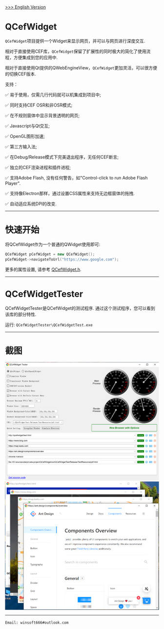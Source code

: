 [ >>> English Version](README.md)

# QCefWidget

`QCefWidget`项目提供一个Widget来显示网页，并可以与网页进行深度交互.

相对于直接使用CEF库，`QCefWidget`保留了扩展性的同时极大的简化了使用流程，方便集成到您的应用中.

相对于直接使用Qt提供的QWebEngineView，`QCefWidget`更加灵活，可以很方便的切换CEF版本.

支持：

✅ 易于使用，仅需几行代码就可以机集成到项目中;

✅ 同时支持CEF OSR和非OSR模式;

✅ 在不规则窗体中显示背景透明的网页;

✅ Javascript与Qt交互;

✅ OpenGL图形加速;

✅ 第三方输入法;

✅ 在Debug/Release模式下完美退出程序，无任何CEF断言;

✅ 独立的CEF渲染进程和插件进程;

✅ 支持Adobe Flash, 没有任何警告，如"Control-click to run Adobe Flash Player".

✅ 支持像Electron那样，通过设置CSS属性来支持无边框窗体的拖拽.

✅ 自动适应系统DPI的改变.

---
# 快速开始
将QCefWidget作为一个普通的QWidget使用即可:

```c++
QCefWidget pCefWidget = new QCefWidget();
pCefWidget->navigateToUrl("https://www.google.com");
```

更多的属性设置, 请参考 [QCefWidget.h](./SDK/msvc2017_x86_shared/include/QCefWidget.h).

---

# QCefWidgetTester

QCefWidgetTester是QCefWidget的测试程序. 通过这个测试程序，您可以看到该库的部分特性.

运行:
`QCefWidgetTester\QCefWidgetTest.exe`

---

# 截图
![screenshot1 on windows](Screenshot/screenshot1.png)
![screenshot2 on windows](Screenshot/screenshot2.png)

---

`Email: winsoft666#outlook.com`
